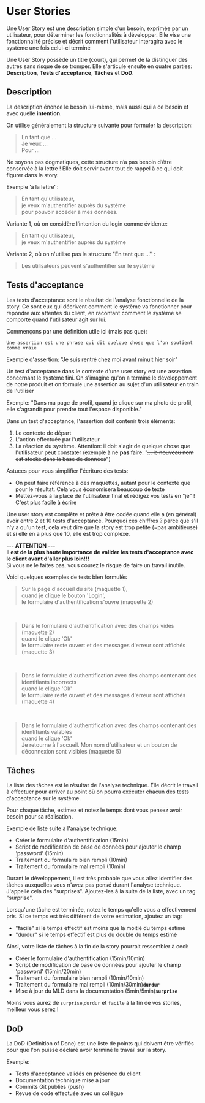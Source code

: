 # User Stories

Une User Story est une description simple d’un besoin, exprimée par un utilisateur, pour déterminer les fonctionnalités à développer. Elle vise une fonctionnalité précise et décrit comment l'utilisateur interagira avec le système une fois celui-ci terminé

Une User Story possède un titre (court), qui permet de la distinguer des autres sans risque de se tromper. Elle s'articule ensuite en quatre parties: **Description**, **Tests d'acceptance**, **Tâches** et **DoD**.

## Description

La description énonce le besoin lui-même, mais aussi **qui** a ce besoin et avec quelle **intention**. 

On utilise généralement la structure suivante pour formuler la description:

> En tant que …  
> Je veux …  
> Pour …  

Ne soyons pas dogmatiques, cette structure n’a pas besoin d’être conservée à la lettre ! Elle doit servir avant tout de rappel à ce qui doit figurer dans la story.

Exemple ‘à la lettre’ :

> En tant qu'utilisateur,  
> je veux m'authentifier auprès du système  
> pour pouvoir accéder à mes données.
	
Variante 1, où on considère l’intention du login comme évidente:

> En tant qu'utilisateur,  
> je veux m'authentifier auprès du système

Variante 2, où on n'utilise pas la structure  "En tant que ..." :

> Les utilisateurs peuvent s'authentifier sur le système

## Tests d'acceptance

Les tests d'acceptance sont le résultat de l'analyse fonctionnelle de la story. Ce sont eux qui décrivent comment le système va fonctionner pour répondre aux attentes du client, en racontant comment le système se comporte quand l'utilisateur agit sur lui.

Commençons par une définition utile ici (mais pas que): 

    Une assertion est une phrase qui dit quelque chose que l'on soutient comme vraie

Exemple d'assertion: "Je suis rentré chez moi avant minuit hier soir"

Un test d'acceptance dans le contexte d'une user story est une assertion concernant le système fini. On s'imagine qu'on a terminé le développement de notre produit et on formule une assertion au sujet d'un utilisateur en train de l'utiliser

Exemple:
"Dans ma page de profil, quand je clique sur ma photo de profil, elle s'agrandit pour prendre tout l'espace disponible."

Dans un test d'acceptance, l'assertion doit contenir trois éléments:

1. Le contexte de départ
2. L'action effectuée par l'utilisateur
3. La réaction du système. Attention: il doit s'agir de quelque chose que l'utilisateur peut constater (exemple à ne **pas** faire: "~~... le nouveau nom est stocké dans la base de données~~")

Astuces pour vous simplifier l'écriture des tests:
- On peut faire référence à des maquettes, autant pour le contexte que pour le résultat. Cela vous économisera beaucoup de texte
- Mettez-vous à la place de l'utilisateur final et rédigez vos tests en "je" ! C'est plus facile à écrire

Une user story est complète et prête à être codée quand elle a (en général) avoir entre 2 et 10 tests d'acceptance. Pourquoi ces chiffres ? parce que s'il n'y a qu'un test, cela veut dire que la story est trop petite (=pas ambitieuse) et si elle en a plus que 10, elle est trop complexe.

**--- ATTENTION ---**  
**Il est de la plus haute importance de valider les tests d'acceptance avec le client avant d'aller plus loin!!!**  
Si vous ne le faites pas, vous courez le risque de faire un travail inutile.

Voici quelques exemples de tests bien formulés

> Sur la page d'accueil du site (maquette 1),  
> quand je clique le bouton 'Login',  
> le formulaire d'authentification s'ouvre (maquette 2)

&nbsp;
> Dans le formulaire d'authentification avec des champs vides (maquette 2)  
> quand le clique 'Ok'  
> le formulaire reste ouvert et des messages d'erreur sont affichés (maquette 3)

&nbsp;
> Dans le formulaire d'authentification avec des champs contenant des identifiants incorrects  
> quand le clique 'Ok'  
> le formulaire reste ouvert et des messages d'erreur sont affichés (maquette 4)

&nbsp;
> Dans le formulaire d'authentification avec des champs contenant des identifiants valables  
> quand le clique 'Ok'  
> Je retourne à l'accueil. Mon nom d'utilisateur et un bouton de déconnexion sont visibles (maquette 5)

## Tâches

La liste des tâches est le résultat de l'analyse technique. Elle décrit le travail à effectuer pour arriver au point où on pourra exécuter chacun des tests d'acceptance sur le système.

Pour chaque tâche, estimez et notez le temps dont vous pensez avoir besoin pour sa réalisation.

Exemple de liste suite à l'analyse technique:

- Créer le formulaire d'authentification (15min)
- Script de modification de base de données pour ajouter le champ 'password' (15min)
- Traitement du formulaire bien rempli (10min)
- Traitement du formulaire mal rempli (10min)

Durant le développement, il est très probable que vous allez identifier des tâches auxquelles vous n'avez pas pensé durant l'analyse technique. J'appelle cela des "surprises". Ajoutez-les à la suite de la liste, avec un tag "surprise".

Lorsqu'une tâche est terminée, notez le temps qu'elle vous a effectivement pris. Si ce temps est très différent de votre estimation, ajoutez un tag:

- "facile" si le temps effectif est moins que la moitié du temps estimé  
- "durdur" si le temps effectif est plus du double du temps estimé

Ainsi, votre liste de tâches à la fin de la story pourrait ressembler à ceci:

- Créer le formulaire d'authentification (15min/10min)
- Script de modification de base de données pour ajouter le champ 'password' (15min/20min)
- Traitement du formulaire bien rempli (10min/10min)
- Traitement du formulaire mal rempli (10min/30min)**`durdur`**
- Mise à jour du MLD dans la documentation (5min/5min)**`surprise`**

Moins vous aurez de `surprise`,`durdur` et `facile` à la fin de vos stories, meilleur vous serez !
## DoD

La DoD (Definition of Done) est une liste de points qui doivent être vérifiés pour que l'on puisse déclaré avoir terminé le travail sur la story.

Exemple:

- Tests d'acceptance validés en présence du client
- Documentation technique mise à jour
- Commits Git publiés (push)
- Revue de code effectuée avec un collègue